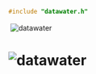 ```c
#include "datawater.h"
```
<p>&nbsp;<img align="center" src="https://github-readme-stats.vercel.app/api?username=datawater&show_icons=true&theme=gruvbox&locale=en" alt="datawater" /></p><h1
<p><img align="left" src="https://github-readme-stats.vercel.app/api/top-langs/?username=datawater&hide=html&layout=compact&theme=gruvbox&lang_count=32" alt="datawater" /></p>  
<br>
